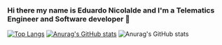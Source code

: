 ### Hi there my name is Eduardo Nicolalde and I'm a Telematics Engineer and Software developer 👋

<!--
**AaronNicolalde/AaronNicolalde** is a ✨ _special_ ✨ repository because its `README.md` (this file) appears on your GitHub profile.

Here are some ideas to get you started:

- 🔭 I’m currently working on ...
- 🌱 I’m currently learning ...
- 👯 I’m looking to collaborate on ...
- 🤔 I’m looking for help with ...
- 💬 Ask me about ...
- 📫 How to reach me: ...
- 😄 Pronouns: ...
- ⚡ Fun fact: ...
-->
[![Top Langs](https://github-readme-stats.vercel.app/api/top-langs/?username=eduanico&layout=compact)](https://github.com/anuraghazra/github-readme-stats)
[![Anurag's GitHub stats](https://github-readme-stats.vercel.app/api?username=eduanico)](https://github.com/anuraghazra/github-readme-stats)
![Anurag's GitHub stats](https://github-readme-stats.vercel.app/api?username=eduanico&show_icons=true&theme=radical)
